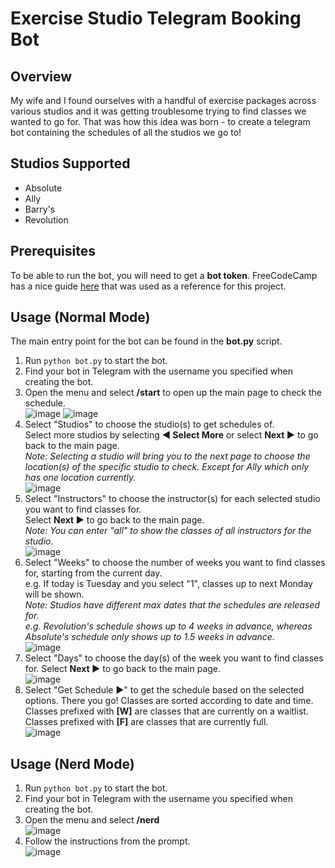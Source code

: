 # Exercise Studio Telegram Booking Bot

## Overview

My wife and I found ourselves with a handful of exercise packages across various studios and it was getting troublesome trying to find classes we wanted to go for. That was how this idea was born - to create a telegram bot containing the schedules of all the studios we go to!

## Studios Supported

- Absolute
- Ally
- Barry's
- Revolution

## Prerequisites

To be able to run the bot, you will need to get a **bot token**. FreeCodeCamp has a nice guide [here](https://www.freecodecamp.org/news/how-to-create-a-telegram-bot-using-python/) that was used as a reference for this project.

## Usage (Normal Mode)

The main entry point for the bot can be found in the **bot.py** script.

1. Run `python bot.py` to start the bot.
2. Find your bot in Telegram with the username you specified when creating the bot.
3. Open the menu and select **/start** to open up the main page to check the schedule.\
![image](https://github.com/user-attachments/assets/78583297-6a54-4a08-a57f-b406d9d0a88c)
![image](https://github.com/user-attachments/assets/a3c9f65e-16c5-48ac-9c51-ab50e564b899)
4. Select "Studios" to choose the studio(s) to get schedules of.\
Select more studios by selecting **◀️ Select More** or select **Next ▶️** to go back to the main page.\
_Note: Selecting a studio will bring you to the next page to choose the location(s) of the specific studio to check. Except for Ally which only has one location currently._\
![image](https://github.com/user-attachments/assets/470aaeca-3e36-4bdf-a309-7ac50db75879)
5. Select "Instructors" to choose the instructor(s) for each selected studio you want to find classes for.\
Select **Next ▶️** to go back to the main page.\
_Note: You can enter "all" to show the classes of all instructors for the studio._\
![image](https://github.com/user-attachments/assets/4a5d41dc-03f8-4368-ad53-68f49d81ea0b)
6. Select "Weeks" to choose the number of weeks you want to find classes for, starting from the current day.\
e.g. If today is Tuesday and you select "1", classes up to next Monday will be shown.\
_Note: Studios have different max dates that the schedules are released for._\
_e.g. Revolution's schedule shows up to 4 weeks in advance, whereas Absolute's schedule only shows up to 1.5 weeks in advance._\
![image](https://github.com/user-attachments/assets/c5a7a6a6-1309-42b4-82df-e424f869903c)
7. Select "Days" to choose the day(s) of the week you want to find classes for. Select **Next ▶️** to go back to the main page.\
![image](https://github.com/user-attachments/assets/7f1246bf-d308-435b-96c7-1db4d9086107)
8. Select "Get Schedule ▶️" to get the schedule based on the selected options.
There you go! Classes are sorted according to date and time.\
Classes prefixed with **[W]** are classes that are currently on a waitlist.\
Classes prefixed with **[F]** are classes that are currently full.\
![image](https://github.com/user-attachments/assets/d09b0f50-5441-45ec-898f-0952667c31d0)

## Usage (Nerd Mode)

1. Run `python bot.py` to start the bot.
2. Find your bot in Telegram with the username you specified when creating the bot.
3. Open the menu and select **/nerd**\
![image](https://github.com/user-attachments/assets/d264dbfb-e88b-4505-93eb-5e05ec070fbe)
4. Follow the instructions from the prompt.\
![image](https://github.com/user-attachments/assets/676c03b9-a407-4aed-a581-4e4a5ec0b08c)

